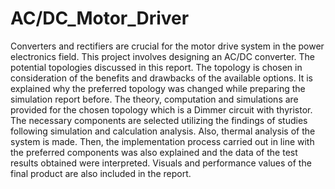 # AC/DC_Motor_Driver

Converters and rectifiers are crucial for the motor drive system in the power
electronics field. This project involves designing an AC/DC converter. The potential
topologies discussed in this report. The topology is chosen in consideration of the benefits
and drawbacks of the available options. It is explained why the preferred topology was
changed while preparing the simulation report before. The theory, computation and
simulations are provided for the chosen topology which is a Dimmer circuit with thyristor. The
necessary components are selected utilizing the findings of studies following simulation and
calculation analysis. Also, thermal analysis of the system is made. Then, the implementation
process carried out in line with the preferred components was also explained and the data of
the test results obtained were interpreted. Visuals and performance values of the final
product are also included in the report.
